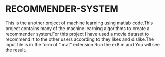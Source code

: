 # RECOMMENDER-SYSTEM
This is the another project of machine learning using matlab code.This project contains many of the machine learning algorithms to create a recommender system.For this project I have used a movie dataset to recommend it to the other users according to they likes and dislike.The input file is in the form of ".mat" extension.Run the ex8.m and You will see the result.
